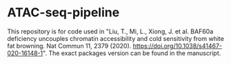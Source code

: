 # ATAC-seq-pipeline
This repository is for code used in "Liu, T., Mi, L., Xiong, J. et al. BAF60a deficiency uncouples chromatin accessibility and cold sensitivity from white fat browning. Nat Commun 11, 2379 (2020). https://doi.org/10.1038/s41467-020-16148-1".
The exact packages version can be found in the manuscript. 


